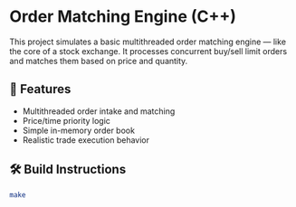# Order Matching Engine (C++)

This project simulates a basic multithreaded order matching engine — like the core of a stock exchange. It processes concurrent buy/sell limit orders and matches them based on price and quantity.

## 🚀 Features

- Multithreaded order intake and matching
- Price/time priority logic
- Simple in-memory order book
- Realistic trade execution behavior

## 🛠 Build Instructions

```bash
make
